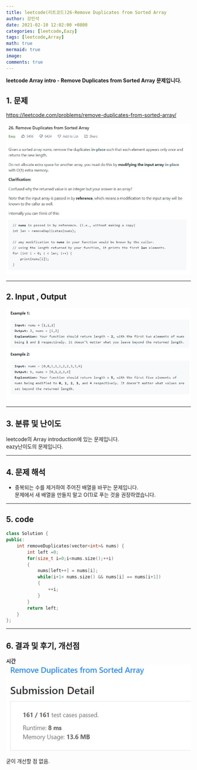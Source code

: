 ```yaml
---
title: leetcode(리트코드)26-Remove Duplicates from Sorted Array
author: 강민석
date: 2021-02-10 12:02:00 +0800
categories: [leetcode,Eazy]
tags: [leetcode,Array]
math: true
mermaid: true
image: 
comments: true
---
```


**leetcode Array intro - Remove Duplicates from Sorted Array 문제입니다.**

## 1. 문제
<https://leetcode.com/problems/remove-duplicates-from-sorted-array/>  

![](/assets/img/sample/leetcode/26/Problem.JPG)

-----  

## 2. Input , Output

![](/assets/img/sample/leetcode/26/input.JPG)

-----  

## 3. 분류 및 난이도

leetcode의 Array introduction에 있는 문제입니다.  
eazy난이도의 문제입니다.  

-----  

## 4. 문제 해석

- 중복되는 수를 제거하여 주어진 배열을 바꾸는 문제입니다.  
문제에서 새 배열을 만들지 말고 O(1)로 푸는 것을 권장하였습니다.  




-----  

## 5. code

```c++
class Solution {
public:
    int removeDuplicates(vector<int>& nums) {
        int left =0;
        for(size_t i=0;i<nums.size();++i)
        {
            nums[left++] = nums[i];
            while(i+1< nums.size() && nums[i] == nums[i+1])
            {
                ++i;
            }
        }
        return left;
    }
};
```
-----

## 6. 결과 및 후기, 개선점

**시간**  
![](/assets/img/sample/leetcode/26/result.JPG)  

굳이 개선할 점 없음.  
